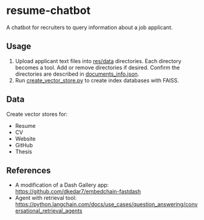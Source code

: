 # resume-chatbot
A chatbot for recruiters to query information about a job applicant.

## Usage
1. Upload applicant text files into [res/data](./res/data) directories. Each directory becomes a tool. Add or remove directories if 
   desired. Confirm the directories are described in [documents_info.json](./res/data/documents_info.json). 
2. Run [create_vector_store.py](./create_vector_store.py) to create index databases with FAISS.

## Data
Create vector stores for:
* Resume
* CV
* Website
* GitHub
* Thesis


## References
* A modification of a Dash Gallery app: https://github.com/dkedar7/embedchain-fastdash
* Agent with retrieval tool: https://python.langchain.com/docs/use_cases/question_answering/conversational_retrieval_agents